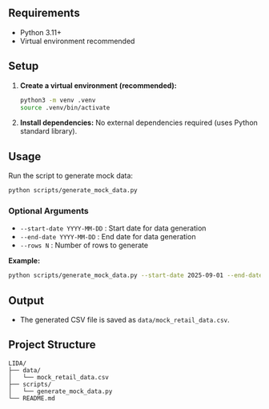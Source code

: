 ## Requirements
- Python 3.11+
- Virtual environment recommended

## Setup
1. **Create a virtual environment (recommended):**
   ```bash
   python3 -m venv .venv
   source .venv/bin/activate
   ```
2. **Install dependencies:**
   No external dependencies required (uses Python standard library).

## Usage
Run the script to generate mock data:
```bash
python scripts/generate_mock_data.py
```

### Optional Arguments
- `--start-date YYYY-MM-DD` : Start date for data generation
- `--end-date YYYY-MM-DD`   : End date for data generation
- `--rows N`                : Number of rows to generate

**Example:**
```bash
python scripts/generate_mock_data.py --start-date 2025-09-01 --end-date 2025-09-25 --rows 100
```

## Output
- The generated CSV file is saved as `data/mock_retail_data.csv`.

## Project Structure
```
LIDA/
├── data/
│   └── mock_retail_data.csv
├── scripts/
│   └── generate_mock_data.py
└── README.md
```
